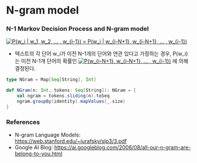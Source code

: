 # N-gram model

### N-1 Markov Decision Process and N-gram model

<a href="https://www.codecogs.com/eqnedit.php?latex=P(w_i&space;|&space;w_1,&space;w_2,&space;...&space;,&space;w_{i-1})&space;=&space;P(w_i&space;|&space;w_{i-N&plus;1},&space;w_{i-N&plus;1},&space;...&space;,&space;w_{i-1})" target="_blank"><img src="https://latex.codecogs.com/gif.latex?P(w_i&space;|&space;w_1,&space;w_2,&space;...&space;,&space;w_{i-1})&space;=&space;P(w_i&space;|&space;w_{i-N&plus;1},&space;w_{i-N&plus;1},&space;...&space;,&space;w_{i-1})" title="P(w_i | w_1, w_2, ... , w_{i-1}) = P(w_i | w_{i-N+1}, w_{i-N+1}, ... , w_{i-1})" /></a>

- 텍스트의 각 단어 w_i가 이전 N-1개의 단어와 연관 있다고 가정하는 경우, P(w_i)는 이전 N-1개 단어의 확률인 <a href="https://www.codecogs.com/eqnedit.php?latex=P(w_{i-N&plus;1},&space;w_{i-N&plus;1},&space;...&space;,&space;w_{i-1})" target="_blank"><img src="https://latex.codecogs.com/gif.latex?P(w_{i-N&plus;1},&space;w_{i-N&plus;1},&space;...&space;,&space;w_{i-1})" title="P(w_{i-N+1}, w_{i-N+1}, ... , w_{i-1})" /></a> 에 의해 결정된다.

```scala
type NGram = Map[Seq[String], Int]

def NGram(n: Int, tokens: Seq[String]): NGram = {
    val ngram = tokens.sliding(n).toSeq
    ngram.groupBy(identity).mapValues(_.size)
}
```


### References
- N-gram Language Models: https://web.stanford.edu/~jurafsky/slp3/3.pdf
- Google AI Blog: https://ai.googleblog.com/2006/08/all-our-n-gram-are-belong-to-you.html
